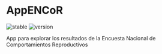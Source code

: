 # AppENCoR

![stable](https://img.shields.io/badge/lifecycle-stable-brightgreen.svg)
![version](https://img.shields.io/github/v/release/UnaImagen/AppENCoR)

App para explorar los resultados de la Encuesta Nacional de Comportamientos Reproductivos
